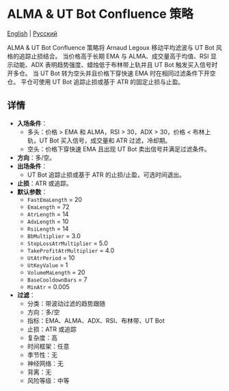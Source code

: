 # ALMA & UT Bot Confluence 策略
[English](README.md) | [Русский](README_ru.md)

ALMA & UT Bot Confluence 策略将 Arnaud Legoux 移动平均滤波与 UT Bot 风格的追踪止损结合。 当价格高于长期 EMA 与 ALMA、成交量高于均值、RSI 显示动能、ADX 表明趋势强度、蜡烛低于布林带上轨并且 UT Bot 触发买入信号时开多仓。 当 UT Bot 转为空头并且价格下穿快速 EMA 时在相同过滤条件下开空仓。 平仓可使用 UT Bot 追踪止损或基于 ATR 的固定止损与止盈。

## 详情

- **入场条件**：
  - 多头：价格 > EMA 和 ALMA，RSI > 30，ADX > 30，价格 < 布林上轨，UT Bot 买入信号，成交量和 ATR 过滤，冷却期。
  - 空头：价格下穿快速 EMA 且出现 UT Bot 卖出信号并满足过滤条件。
- **方向**：多/空。
- **出场条件**：
  - UT Bot 追踪止损或基于 ATR 的止损/止盈，可选时间退出。
- **止损**：ATR 或追踪。
- **默认参数**：
  - `FastEmaLength` = 20
  - `EmaLength` = 72
  - `AtrLength` = 14
  - `AdxLength` = 10
  - `RsiLength` = 14
  - `BbMultiplier` = 3.0
  - `StopLossAtrMultiplier` = 5.0
  - `TakeProfitAtrMultiplier` = 4.0
  - `UtAtrPeriod` = 10
  - `UtKeyValue` = 1
  - `VolumeMaLength` = 20
  - `BaseCooldownBars` = 7
  - `MinAtr` = 0.005
- **过滤**：
  - 分类：带波动过滤的趋势跟随
  - 方向：多/空
  - 指标：EMA、ALMA、ADX、RSI、布林带、UT Bot
  - 止损：ATR 或追踪
  - 复杂度：高
  - 时间框架：任意
  - 季节性：无
  - 神经网络：无
  - 背离：无
  - 风险等级：中等
